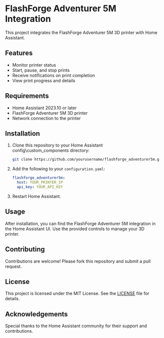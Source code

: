 # FlashForge Adventurer 5M Integration

This project integrates the FlashForge Adventurer 5M 3D printer with Home Assistant.

## Features

- Monitor printer status
- Start, pause, and stop prints
- Receive notifications on print completion
- View print progress and details

## Requirements

- Home Assistant 2023.10 or later
- FlashForge Adventurer 5M 3D printer
- Network connection to the printer

## Installation

1. Clone this repository to your Home Assistant config\custom_components directory:
    ```bash
    git clone https://github.com/yourusername/flashforge_adventurer5m.git
    ```
2. Add the following to your `configuration.yaml`:
    ```yaml
    flashforge_adventurer5m:
      host: YOUR_PRINTER_IP
      api_key: YOUR_API_KEY
    ```
3. Restart Home Assistant.

## Usage

After installation, you can find the FlashForge Adventurer 5M integration in the Home Assistant UI. Use the provided controls to manage your 3D printer.

## Contributing

Contributions are welcome! Please fork this repository and submit a pull request.

## License

This project is licensed under the MIT License. See the [LICENSE](LICENSE) file for details.

## Acknowledgements

Special thanks to the Home Assistant community for their support and contributions.
